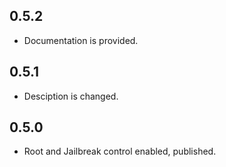 ## 0.5.2

* Documentation is provided.

## 0.5.1

* Desciption is changed.

## 0.5.0

* Root and Jailbreak control enabled, published.
